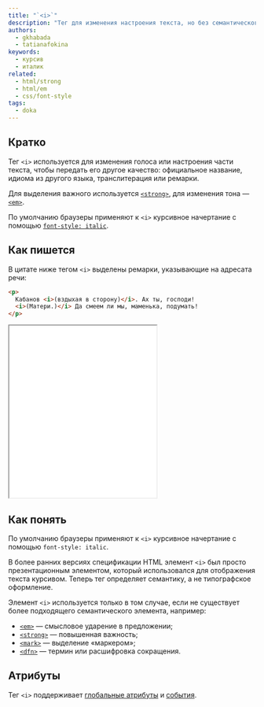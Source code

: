 ```yaml
---
title: "`<i>`"
description: "Тег для изменения настроения текста, но без семантического значения."
authors:
  - gkhabada
  - tatianafokina
keywords:
  - курсив
  - италик
related:
  - html/strong
  - html/em
  - css/font-style
tags:
  - doka
---
```


## Кратко

Тег `<i>` используется для изменения голоса или настроения части текста, чтобы передать его другое качество: официальное название, идиома из другого языка, транслитерация или ремарки.

Для выделения важного используется [`<strong>`](/html/strong/), для изменения тона — [`<em>`](/html/em/).

По умолчанию браузеры применяют к `<i>` курсивное начертание с помощью [`font-style: italic`](/css/font-style/).

## Как пишется

В цитате ниже тегом `<i>` выделены ремарки, указывающие на адресата речи:

```html
<p>
  Кабанов <i>(вздыхая в сторону)</i>. Ах ты, господи!
  <i>(Матери.)</i> Да смеем ли мы, маменька, подумать!
</p>
```

<iframe title="Ремарки в пьесе" src="demos/base/" height="350"></iframe>

## Как понять

По умолчанию браузеры применяют к `<i>` курсивное начертание с помощью `font-style: italic`.

В более ранних версиях спецификации HTML элемент `<i>` был просто презентационным элементом, который использовался для отображения текста курсивом. Теперь тег определяет семантику, а не типографское оформление.

Элемент `<i>` используется только в том случае, если не существует более подходящего семантического элемента, например:

- [`<em>`](/html/em/) — смысловое ударение в предложении;
- [`<strong>`](/html/strong/) — повышенная важность;
- [`<mark>`](/html/mark/) — выделение «маркером»;
- [`<dfn>`](/html/dfn/) — термин или расшифровка сокращения.

## Атрибуты

Тег `<i>` поддерживает [глобальные атрибуты](/html/global-attrs/) и [события](/js/events/).

